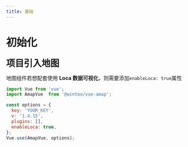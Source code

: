 ```yaml
---
title: 基础
---
```

# 初始化
<font size=5>**项目引入地图**</font>

 地图组件若想配套使用 **Loca 数据可视化**，则需要添加`enableLoca: true`属性

```javascript
import Vue from 'vue';
import AmapVue  from '@wintoo/vue-amap';

const options = {
  key: 'YOUR_KEY',
  v: '1.4.15',
  plugins: [],
  enableLoca: true,
};
Vue.use(AmapVue, options);
```